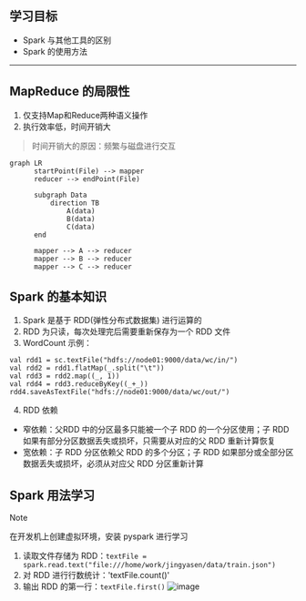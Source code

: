 ## 学习目标
- Spark 与其他工具的区别
- Spark 的使用方法

--- 

## MapReduce 的局限性
1. 仅支持Map和Reduce两种语义操作
2. 执行效率低，时间开销大
 > 时间开销大的原因：频繁与磁盘进行交互

```mermaid
graph LR
      startPoint(File) --> mapper
      reducer --> endPoint(File)
  
      subgraph Data
          direction TB
              A(data) 
              B(data)
              C(data)
      end
      
      mapper --> A --> reducer
      mapper --> B --> reducer
      mapper --> C --> reducer
```

## Spark 的基本知识
1. Spark 是基于 RDD(弹性分布式数据集) 进行运算的
2. RDD 为只读，每次处理完后需要重新保存为一个 RDD 文件
3. WordCount 示例：
 ```
val rdd1 = sc.textFile("hdfs://node01:9000/data/wc/in/")
val rdd2 = rdd1.flatMap(_.split("\t"))
val rdd3 = rdd2.map((_, 1))
val rdd4 = rdd3.reduceByKey((_+_))
rdd4.saveAsTextFile("hdfs://node01:9000/data/wc/out/")
```
4. RDD 依赖
- 窄依赖：父RDD 中的分区最多只能被一个子 RDD 的一个分区使用；子 RDD 如果有部分分区数据丢失或损坏，只需要从对应的父 RDD 重新计算恢复
- 宽依赖：子 RDD 分区依赖父 RDD 的多个分区；子 RDD 如果部分或全部分区数据丢失或损坏，必须从对应父 RDD 分区重新计算

## Spark 用法学习
> [!NOTE]
在开发机上创建虚拟环境，安装 pyspark 进行学习

1. 读取文件存储为 RDD：`textFile = spark.read.text("file:///home/work/jingyasen/data/train.json")`
2. 对 RDD 进行行数统计：'textFile.count()'
3. 输出 RDD 的第一行：`textFile.first()`
![image](https://github.com/user-attachments/assets/bda39244-bb3f-4e7c-a99a-cf86d4c6d187)
